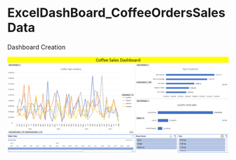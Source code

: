 # ExcelDashBoard_CoffeeOrdersSalesData
Dashboard Creation

![Portfolio Dashboard](ExcelDashboard.png)
